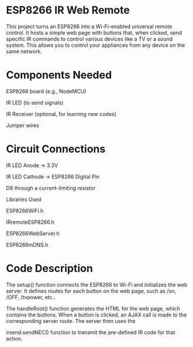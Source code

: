 # ESP8266 IR Web Remote
This project turns an ESP8266 into a Wi-Fi-enabled universal remote control. It hosts a simple web page with buttons that, when clicked, send specific IR commands to control various devices like a TV or a sound system. This allows you to control your appliances from any device on the same network.

# Components Needed
ESP8266 board (e.g., NodeMCU)

IR LED (to send signals)

IR Receiver (optional, for learning new codes)

Jumper wires

# Circuit Connections
IR LED Anode -> 3.3V

IR LED Cathode -> ESP8266 Digital Pin 

D8 through a current-limiting resistor 

Libraries Used

ESP8266WiFi.h 


IRremoteESP8266.h 


ESP8266WebServer.h 


ESP8266mDNS.h 

# Code Description
The setup() function connects the ESP8266 to Wi-Fi and initializes the web server. It defines routes for each button on the web page, such as /on, /OFF, /tvpower, etc.. 

The handleRoot() function generates the HTML for the web page, which contains the buttons. When a button is clicked, an AJAX call is made to the corresponding server route. The server then uses the 


irsend.sendNEC() function to transmit the pre-defined IR code for that action.

